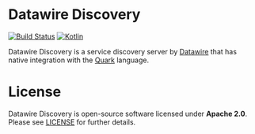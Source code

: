 # Datawire Discovery

[![Build Status](https://travis-ci.org/datawire/discovery.svg?branch=master)](https://travis-ci.org/datawire/discovery)
[![Kotlin](https://img.shields.io/badge/Kotlin-1.0.2-blue.svg)](https://kotlinlang.org/)

Datawire Discovery is a service discovery server by [Datawire](https://datawire.io) that has native integration with the [Quark](https://github.com/datawire/quark) language. 

# License

Datawire Discovery is open-source software licensed under **Apache 2.0**. Please see [LICENSE](LICENSE) for further details.
